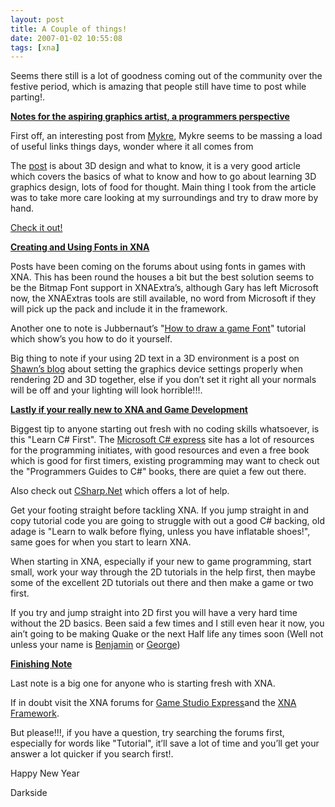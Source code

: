 ```yaml
---
layout: post
title: A Couple of things!
date: 2007-01-02 10:55:08
tags: [xna]
---
```


Seems there still is a lot of goodness coming out of the community over the festive period, which is amazing that people still have time to post while parting!.

**<u>Notes for the aspiring graphics artist, a programmers perspective</u>**

First off, an interesting post from [Mykre](http://www.virtualrealm.com.au/blogs/mykre/archive/2006/12/30/Glen-Moyes-_2D00_-To-Those-Learning-3D), Mykre seems to be massing a load of useful links things days, wonder where it all comes from

The [post](http://glenmoyes.com/articles/to_those_learning_3d.shtml) is about 3D design and what to know, it is a very good article which covers the basics of what to know and how to go about learning 3D graphics design, lots of food for thought.  Main thing I took from the article was to take more care looking at my surroundings and try to draw more by hand.

[Check it out!](http://glenmoyes.com/articles/to_those_learning_3d.shtml)

**<u>Creating and Using Fonts in XNA</u>**

Posts have been coming on the forums about using fonts in games with XNA.  This has been round the houses a bit but the best solution seems to be the Bitmap Font support in XNAExtra’s, although Gary has left Microsoft now, the XNAExtras tools are still available, no word from Microsoft if they will pick up the pack and include it in the framework.

Another one to note is Jubbernaut’s "[How to draw a game Font](http://jubbernaut.blogspot.com/2006/12/how-to-draw-game-font.html)" tutorial which show’s you how to do it yourself.

Big thing to note if your using 2D text in a 3D environment is a post on [Shawn’s blog](http://blogs.msdn.com/shawnhar/archive/2006/11/13/spritebatch-and-renderstates) about setting the graphics device settings properly when rendering 2D and 3D together, else if you don’t set it right all your normals will be off and your lighting will look horrible!!!.

**<u>Lastly if your really new to XNA and Game Development</u>**

Biggest tip to anyone starting out fresh with no coding skills whatsoever, is this "Learn C# First".  The [Microsoft C# express](http://msdn.microsoft.com/vstudio/express/visualcsharp/default) site has a lot of resources for the programming initiates, with good resources and even a free book which is good for first timers, existing programming may want to check out the "Programmers Guides to C#" books, there are quiet a few out there.

Also check out [CSharp.Net](http://csharp.net/) which offers a lot of help.

Get your footing straight before tackling XNA.  If you jump straight in and copy tutorial code you are going to struggle with out a good C# backing, old adage is "Learn to walk before flying, unless you have inflatable shoes!", same goes for when you start to learn XNA.

When starting in XNA, especially if your new to game programming, start small, work your way through the 2D tutorials in the help first, then maybe some of the excellent 2D tutorials out there and then make a game or two first.

If you try and jump straight into 2D first you will have a very hard time without the 2D basics.  Been said a few times and I still even hear it now, you ain’t going to be making Quake or the next Half life any times soon (Well not unless your name is  [Benjamin](http://exdream.no-ip.info/blog/) or [George](http://geekswithblogs.net/clingermangw/))

**<u>Finishing Note</u>**

Last note is a big one for anyone who is starting fresh with XNA.

If in doubt visit the XNA forums for [Game Studio Express](http://forums.microsoft.com/MSDN/ShowForum?ForumID=882&SiteID=1)and the [XNA Framework](http://forums.microsoft.com/MSDN/ShowForum?ForumID=846&SiteID=1).

But please!!!, if you have a question, try searching the forums first, especially for words like "Tutorial", it’ll save a lot of time and you’ll get your answer a lot quicker if you search first!.

Happy New Year

Darkside

